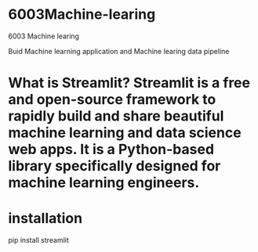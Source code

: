 # 6003Machine-learing
6003 Machine learing

Buid Machine learning application and Machine learing data pipeline

# What is Streamlit? Streamlit is a free and open-source framework to rapidly build and share beautiful machine learning and data science web apps. It is a Python-based library specifically designed for machine learning engineers.

# installation 
pip install streamlit
